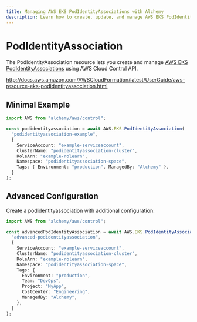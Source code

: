 ```yaml
---
title: Managing AWS EKS PodIdentityAssociations with Alchemy
description: Learn how to create, update, and manage AWS EKS PodIdentityAssociations using Alchemy Cloud Control.
---
```


# PodIdentityAssociation

The PodIdentityAssociation resource lets you create and manage [AWS EKS PodIdentityAssociations](https://docs.aws.amazon.com/eks/latest/userguide/) using AWS Cloud Control API.

http://docs.aws.amazon.com/AWSCloudFormation/latest/UserGuide/aws-resource-eks-podidentityassociation.html

## Minimal Example

```ts
import AWS from "alchemy/aws/control";

const podidentityassociation = await AWS.EKS.PodIdentityAssociation(
  "podidentityassociation-example",
  {
    ServiceAccount: "example-serviceaccount",
    ClusterName: "podidentityassociation-cluster",
    RoleArn: "example-rolearn",
    Namespace: "podidentityassociation-space",
    Tags: { Environment: "production", ManagedBy: "Alchemy" },
  }
);
```

## Advanced Configuration

Create a podidentityassociation with additional configuration:

```ts
import AWS from "alchemy/aws/control";

const advancedPodIdentityAssociation = await AWS.EKS.PodIdentityAssociation(
  "advanced-podidentityassociation",
  {
    ServiceAccount: "example-serviceaccount",
    ClusterName: "podidentityassociation-cluster",
    RoleArn: "example-rolearn",
    Namespace: "podidentityassociation-space",
    Tags: {
      Environment: "production",
      Team: "DevOps",
      Project: "MyApp",
      CostCenter: "Engineering",
      ManagedBy: "Alchemy",
    },
  }
);
```

